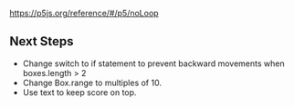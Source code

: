 https://p5js.org/reference/#/p5/noLoop

## Next Steps
- Change switch to if statement to prevent backward movements when boxes.length > 2
- Change Box.range to multiples of 10.
- Use text to keep score on top.
